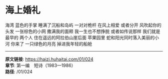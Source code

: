 # 海上婚礼

海湾
蓝色的手掌
睡满了沉船和岛屿
一对对桅杆
在风上相爱
或者分开
风吹起你的
头发
一张棕色的小网
撒满我的面颊
我一生也不想挣脱
或者如传说那样
我们就是最早的
两个人
住在遥远的阿拉伯山崖后面
苹果园里
蛇和阳光同时落入美丽的小河
你来了
一只绿色的月亮
掉进我年轻的船舱

---

**原文链接**: https://haizi.huhaitai.com/01/024  
**章节**: 第一编　短诗（1983—1986）  
**路径**: /01/024
